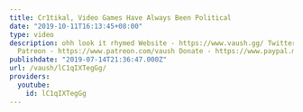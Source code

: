 ```yaml
---
title: Cr1tikal, Video Games Have Always Been Political
date: "2019-10-11T16:13:45+08:00"
type: video
description: ohh look it rhymed Website - https://www.vaush.gg/ Twitter - https://twitter.com/VaushV
  Patreon - https://www.patreon.com/vaush Donate - https://www.paypal.me/vaush
publishdate: "2019-07-14T21:36:47.000Z"
url: /vaush/lC1qIXTegGg/
providers:
  youtube:
    id: lC1qIXTegGg
---
```

